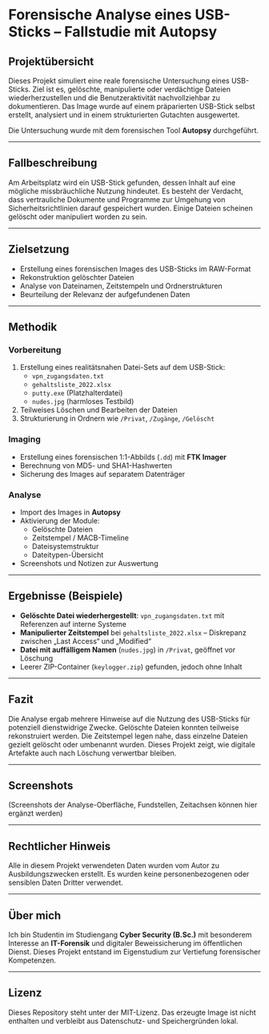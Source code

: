 # Forensische Analyse eines USB-Sticks – Fallstudie mit Autopsy

## Projektübersicht
Dieses Projekt simuliert eine reale forensische Untersuchung eines USB-Sticks. Ziel ist es, gelöschte, manipulierte oder verdächtige Dateien wiederherzustellen und die Benutzeraktivität nachvollziehbar zu dokumentieren. Das Image wurde auf einem präparierten USB-Stick selbst erstellt, analysiert und in einem strukturierten Gutachten ausgewertet.

Die Untersuchung wurde mit dem forensischen Tool **Autopsy** durchgeführt.

---

## Fallbeschreibung
Am Arbeitsplatz wird ein USB-Stick gefunden, dessen Inhalt auf eine mögliche missbräuchliche Nutzung hindeutet. Es besteht der Verdacht, dass vertrauliche Dokumente und Programme zur Umgehung von Sicherheitsrichtlinien darauf gespeichert wurden. Einige Dateien scheinen gelöscht oder manipuliert worden zu sein.

---

## Zielsetzung
- Erstellung eines forensischen Images des USB-Sticks im RAW-Format
- Rekonstruktion gelöschter Dateien
- Analyse von Dateinamen, Zeitstempeln und Ordnerstrukturen
- Beurteilung der Relevanz der aufgefundenen Daten

---

## Methodik

### Vorbereitung
1. Erstellung eines realitätsnahen Datei-Sets auf dem USB-Stick:
   - `vpn_zugangsdaten.txt`
   - `gehaltsliste_2022.xlsx`
   - `putty.exe` (Platzhalterdatei)
   - `nudes.jpg` (harmloses Testbild)
2. Teilweises Löschen und Bearbeiten der Dateien
3. Strukturierung in Ordnern wie `/Privat`, `/Zugänge`, `/Gelöscht`

### Imaging
- Erstellung eines forensischen 1:1-Abbilds (`.dd`) mit **FTK Imager**
- Berechnung von MD5- und SHA1-Hashwerten
- Sicherung des Images auf separatem Datenträger

### Analyse
- Import des Images in **Autopsy**
- Aktivierung der Module:
  - Gelöschte Dateien
  - Zeitstempel / MACB-Timeline
  - Dateisystemstruktur
  - Dateitypen-Übersicht
- Screenshots und Notizen zur Auswertung

---

## Ergebnisse (Beispiele)
- **Gelöschte Datei wiederhergestellt**: `vpn_zugangsdaten.txt` mit Referenzen auf interne Systeme
- **Manipulierter Zeitstempel** bei `gehaltsliste_2022.xlsx` – Diskrepanz zwischen „Last Access“ und „Modified“
- **Datei mit auffälligem Namen** (`nudes.jpg`) in `/Privat`, geöffnet vor Löschung
- Leerer ZIP-Container (`keylogger.zip`) gefunden, jedoch ohne Inhalt

---

## Fazit
Die Analyse ergab mehrere Hinweise auf die Nutzung des USB-Sticks für potenziell dienstwidrige Zwecke. Gelöschte Dateien konnten teilweise rekonstruiert werden. Die Zeitstempel legen nahe, dass einzelne Dateien gezielt gelöscht oder umbenannt wurden. Dieses Projekt zeigt, wie digitale Artefakte auch nach Löschung verwertbar bleiben.

---

## Screenshots
(Screenshots der Analyse-Oberfläche, Fundstellen, Zeitachsen können hier ergänzt werden)

---

## Rechtlicher Hinweis
Alle in diesem Projekt verwendeten Daten wurden vom Autor zu Ausbildungszwecken erstellt. Es wurden keine personenbezogenen oder sensiblen Daten Dritter verwendet.

---

## Über mich
Ich bin Studentin im Studiengang **Cyber Security (B.Sc.)** mit besonderem Interesse an **IT-Forensik** und digitaler Beweissicherung im öffentlichen Dienst. Dieses Projekt entstand im Eigenstudium zur Vertiefung forensischer Kompetenzen.

---

## Lizenz
Dieses Repository steht unter der MIT-Lizenz. Das erzeugte Image ist nicht enthalten und verbleibt aus Datenschutz- und Speichergründen lokal.

